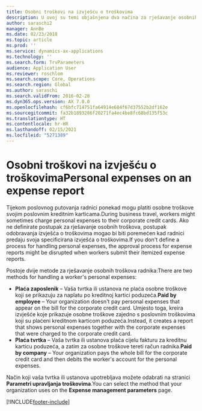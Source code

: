 ```yaml
---
title: Osobni troškovi na izvješću o troškovima
description: U ovoj su temi objašnjena dva načina za rješavanje osobnih troškova radnika u aplikaciji Microsoft Dynamics 365 Finance.
author: saraschi2
manager: AnnBe
ms.date: 02/23/2018
ms.topic: article
ms.prod: ''
ms.service: dynamics-ax-applications
ms.technology: ''
ms.search.form: TrvParameters
audience: Application User
ms.reviewer: roschlom
ms.search.scope: Core, Operations
ms.search.region: Global
ms.author: saraschi
ms.search.validFrom: 2016-02-28
ms.dyn365.ops.version: AX 7.0.0
ms.openlocfilehash: cf6bfc714751fa64914e684f67d37552b2df162e
ms.sourcegitcommit: fa32b1893286f20271fa4ec4be8fc68bd135f53c
ms.translationtype: HT
ms.contentlocale: hr-HR
ms.lasthandoff: 02/15/2021
ms.locfileid: "5271389"
---
```

# <a name="personal-expenses-on-an-expense-report"></a><span data-ttu-id="3aab8-103">Osobni troškovi na izvješću o troškovima</span><span class="sxs-lookup"><span data-stu-id="3aab8-103">Personal expenses on an expense report</span></span>

<span data-ttu-id="3aab8-104">Tijekom poslovnog putovanja radnici ponekad mogu platiti osobne troškove svojim poslovnim kreditnim karticama.</span><span class="sxs-lookup"><span data-stu-id="3aab8-104">During business travel, workers might sometimes charge personal expenses to their corporate credit cards.</span></span> <span data-ttu-id="3aab8-105">Ako ne definirate postupak za rješavanje osobnih troškova, postupak odobravanja izvješća o troškovima mogao bi biti poremećen kad radnici predaju svoja specificirana izvješća o troškovima.</span><span class="sxs-lookup"><span data-stu-id="3aab8-105">If you don't define a process for handling personal expenses, the approval process for expense reports might be disrupted when workers submit their itemized expense reports.</span></span> 

<span data-ttu-id="3aab8-106">Postoje dvije metode za rješavanje osobnih troškova radnika:</span><span class="sxs-lookup"><span data-stu-id="3aab8-106">There are two methods for handling a worker's personal expenses:</span></span>

- <span data-ttu-id="3aab8-107">**Plaća zaposlenik** – Vaša tvrtka ili ustanova ne plaća osobne troškove koji se prikazuju za naplatu po kreditnoj kartici poduzeća.</span><span class="sxs-lookup"><span data-stu-id="3aab8-107">**Paid by employee** – Your organization doesn't pay personal expenses that appear on the bill for the corporate credit card.</span></span> <span data-ttu-id="3aab8-108">Umjesto toga, kreira izvješće koje prikazuje osobne troškove zajedno s poslovnim troškovima koji su plaćeni kreditnom karticom poduzeća.</span><span class="sxs-lookup"><span data-stu-id="3aab8-108">Instead, it creates a report that shows personal expenses together with the corporate expenses that were charged to the corporate credit card.</span></span>
- <span data-ttu-id="3aab8-109">**Plaća tvrtka** – Vaša tvrtka ili ustanova plaća cijelu fakturu za kreditnu karticu poduzeća, a zatim za osobne troškove tereti račun radnika.</span><span class="sxs-lookup"><span data-stu-id="3aab8-109">**Paid by company** – Your organization pays the whole bill for the corporate credit card and then debits the worker's account for the personal expenses.</span></span>

<span data-ttu-id="3aab8-110">Način koji vaša tvrtka ili ustanova upotrebljava možete odabrati na stranici **Parametri upravljanja troškovima**.</span><span class="sxs-lookup"><span data-stu-id="3aab8-110">You can select the method that your organization uses on the **Expense management parameters** page.</span></span>


[!INCLUDE[footer-include](../includes/footer-banner.md)]